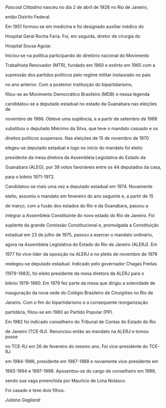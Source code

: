 

*Pascoal Cittadino* nasceu no dia 2 de abril de 1928 no Rio de Janeiro,

então Distrito Federal.



Em 1951 formou-se em medicina e foi designado auxiliar médico do

Hospital Geral Rocha Faria. Foi, em seguida, diretor de cirurgia do

Hospital Sousa Aguiar.



Iniciou-se na política participando do diretório nacional do Movimento

Trabalhista Renovador (MTR), fundado em 1960 e extinto em 1965 com a

supressão dos partidos políticos pelo regime militar instaurado no país

no ano anterior. Com a posterior instituição do bipartidarismo,

filiou-se ao Movimento Democrático Brasileiro (MDB) e nessa legenda

candidatou-se a deputado estadual no estado da Guanabara nas eleições de

novembro de 1966. Obteve uma suplência, e a partir de setembro de 1969

substituiu o deputado Miécimo da Silva, que teve o mandato cassado e os

direitos políticos suspensos. Nas eleições de 15 de novembro de 1970

elegeu-se deputado estadual e logo no início do mandato foi eleito

presidente da mesa diretora da Assembleia Legislativa do Estado da

Guanabara (ALEG), por 39 votos favoráveis entre os 44 deputados da casa,

para o biênio 1971-1972.



Candidatou-se mais uma vez a deputado estadual em 1974. Novamente

eleito, assumiu o mandato em fevereiro do ano seguinte e, a partir de 15

de março, com a fusão dos estados do Rio e da Guanabara, passou a

integrar a Assembleia Constituinte do novo estado do Rio de Janeiro. Foi

suplente da grande Comissão Constitucional e, promulgada a Constituição

estadual em 23 de julho de 1975, passou a exercer o mandato ordinário,

agora na Assembleia Legislativa do Estado do Rio de Janeiro (ALERJ). Em

1977 foi vice-líder da oposição na ALERJ e no pleito de novembro de 1978

reelegeu-se deputado estadual. Indicado pelo governador Chagas Freitas

(1979-1983), foi eleito presidente da mesa diretora da ALERJ para o

biênio 1979-1980. Em 1979 fez parte da mesa que dirigiu a solenidade de

inauguração da nova sede do Colégio Brasileiro de Cirurgiões no Rio de

Janeiro. Com o fim do bipartidarismo e a consequente reorganização

partidária, filiou-se em 1980 ao Partido Popular (PP).



Em 1982 foi indicado conselheiro do Tribunal de Contas do Estado do Rio

de Janeiro (TCE-RJ). Renunciou então ao mandato na ALERJ e tomou posse

no TCE-RJ em 26 de fevereiro do mesmo ano. Foi vice-presidente do TCE-RJ

em 1984-1986, presidente em 1987-1988 e novamente vice-presidente em

1993-1994 e 1997-1998. Aposentou-se do cargo de conselheiro em 1998,

sendo sua vaga preenchida por Maurício de Lima Nolasco.



Foi casado e teve dois filhos.



*Juliana Gagliardi*



